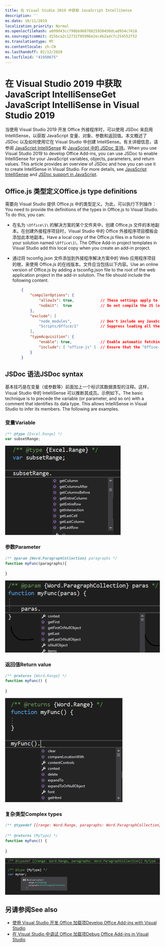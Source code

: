```yaml
---
title: 在 Visual Studio 2019 中获取 JavaScript IntelliSense
description: ''
ms.date: 10/11/2019
localization_priority: Normal
ms.openlocfilehash: a099d43cc798bb96078825930450dcad954c7418
ms.sourcegitcommit: d15bca2c12732f8599be2ec4b2adc7c254552f52
ms.translationtype: MT
ms.contentlocale: zh-CN
ms.lasthandoff: 02/12/2020
ms.locfileid: "41950675"
---
```

# <a name="get-javascript-intellisense-in-visual-studio-2019"></a><span data-ttu-id="7be35-102">在 Visual Studio 2019 中获取 JavaScript IntelliSense</span><span class="sxs-lookup"><span data-stu-id="7be35-102">Get JavaScript IntelliSense in Visual Studio 2019</span></span>

<span data-ttu-id="7be35-p101">当使用 Visual Studio 2019 开发 Office 外接程序时，可以使用 JSDoc 来启用 IntelliSense，以获取 JavaScript 变量、对象、参数和返回值。本文概述了 JSDoc 以及如何使用它在 Visual Studio 中创建 IntellSense。有关详细信息，请参阅 [JavaScript IntelliSense](/visualstudio/ide/javascript-intellisense) 和 [JavaScript 中的 JSDoc 支持](https://github.com/Microsoft/TypeScript/wiki/JsDoc-support-in-JavaScript)。</span><span class="sxs-lookup"><span data-stu-id="7be35-p101">When you use Visual Studio 2019 to develop Office Add-ins, you can use JSDoc to enable IntelliSense for your JavaScript variables, objects, parameters, and return values. This article provides an overview of JSDoc and how you can use it to create IntellSense in Visual Studio. For more details, see [JavaScript IntelliSense](/visualstudio/ide/javascript-intellisense) and [JSDoc support in JavaScript](https://github.com/Microsoft/TypeScript/wiki/JsDoc-support-in-JavaScript).</span></span> 

## <a name="officejs-type-definitions"></a><span data-ttu-id="7be35-106">Office.js 类型定义</span><span class="sxs-lookup"><span data-stu-id="7be35-106">Office.js type definitions</span></span>

<span data-ttu-id="7be35-p102">需要向 Visual Studio 提供 Office.js 中的类型定义。为此，可以执行下列操作：</span><span class="sxs-lookup"><span data-stu-id="7be35-p102">You need to provide the definitions of the types in Office.js to Visual Studio. To do this, you can:</span></span>

- <span data-ttu-id="7be35-p103">在名为 `\Office\1\` 的解决方案的某个文件夹中，创建 Office.js 文件的本地副本。在创建外接程序项目时，Visual Studio 中的 Office 外接程序项目模板会添加此本地副本。</span><span class="sxs-lookup"><span data-stu-id="7be35-p103">Have a local copy of the Office.js files in a folder in your solution named `\Office\1\`. The Office Add-in project templates in Visual Studio add this local copy when you create an add-in project.</span></span> 
- <span data-ttu-id="7be35-p104">通过将 tsconfig.json 文件添加到外接程序解决方案中的 Web 应用程序项目的根，来使用 Office.js 的在线版本。文件应当包括以下内容。</span><span class="sxs-lookup"><span data-stu-id="7be35-p104">Use an online version of Office.js by adding a tsconfig.json file to the root of the web application project in the add-in solution. The file should include the following content.</span></span>

    ```json
        {
            "compilerOptions": {
                "allowJs": true,            // These settings apply to JavaScript files also.
                "noEmit":  true             // Do not compile the JS (or TS) files in this project.
            },
            "exclude": [
                "node_modules",             // Don't include any JavaScript found under "node_modules".
                "Scripts/Office/1"          // Suppress loading all the JavaScript files from the Office NuGet package.
            ],
            "typeAcquisition": {
                "enable": true,             // Enable automatic fetching of type definitions for detected JavaScript libraries.
                "include": [ "office-js" ]  // Ensure that the "Office-js" type definition is fetched.
            }
        }
    ```

## <a name="jsdoc-syntax"></a><span data-ttu-id="7be35-113">JSDoc 语法</span><span class="sxs-lookup"><span data-stu-id="7be35-113">JSDoc syntax</span></span>

<span data-ttu-id="7be35-p105">基本技巧是在变量（或参数等）前面加上一个标识其数据类型的注释。这样，Visual Studio 中的 IntelliSense 可以推断其成员。示例如下。</span><span class="sxs-lookup"><span data-stu-id="7be35-p105">The basic technique is to precede the variable (or parameter, and so on) with a comment that identifies its data type. This allows IntelliSense in Visual Studio to infer its members. The following are examples.</span></span>

### <a name="variable"></a><span data-ttu-id="7be35-117">变量</span><span class="sxs-lookup"><span data-stu-id="7be35-117">Variable</span></span>

```js
/** @type {Excel.Range} */
var subsetRange;
```
![变量的 Intellisense](../images/intellisense-vs17-var.png)

### <a name="parameter"></a><span data-ttu-id="7be35-119">参数</span><span class="sxs-lookup"><span data-stu-id="7be35-119">Parameter</span></span>

```js
/** @param {Word.ParagraphCollection} paragraphs */
function myFunc(paragraphs){

}
```
![参数的 Intellisense](../images/intellisense-vs17-param.png)

### <a name="return-value"></a><span data-ttu-id="7be35-121">返回值</span><span class="sxs-lookup"><span data-stu-id="7be35-121">Return value</span></span>

```js
/** @returns {Word.Range} */
function myFunc() {

}
```
![返回值的 IntelliSense](../images/intellisense-vs17-return.png)

### <a name="complex-types"></a><span data-ttu-id="7be35-123">复杂类型</span><span class="sxs-lookup"><span data-stu-id="7be35-123">Complex types</span></span>

```js
/** @typedef {{range: Word.Range, paragraphs: Word.ParagraphCollection}} MyType

/** @returns {MyType} */
function myFunc() {

}
```
![对复杂类型使用 Intellisense](../images/intellisense-vs17-complex-type.png)

## <a name="see-also"></a><span data-ttu-id="7be35-125">另请参阅</span><span class="sxs-lookup"><span data-stu-id="7be35-125">See also</span></span>

- [<span data-ttu-id="7be35-126">使用 Visual Studio 开发 Office 加载项</span><span class="sxs-lookup"><span data-stu-id="7be35-126">Develop Office Add-ins with Visual Studio</span></span>](develop-add-ins-visual-studio.md)
- [<span data-ttu-id="7be35-127">在 Visual Studio 中调试 Office 加载项</span><span class="sxs-lookup"><span data-stu-id="7be35-127">Debug Office Add-ins in Visual Studio</span></span>](debug-office-add-ins-in-visual-studio.md)
